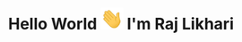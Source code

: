 <h1 align="center">Hello World <img src="https://github.com/RajLikhari/RajLikhari/blob/main/Hi.gif" width="40px"> I'm Raj Likhari </h1>



<!---
RajLikhari/RajLikhari is a ✨ special ✨ repository because its `README.md` (this file) appears on your GitHub profile.
You can click the Preview link to take a look at your changes.
--->
